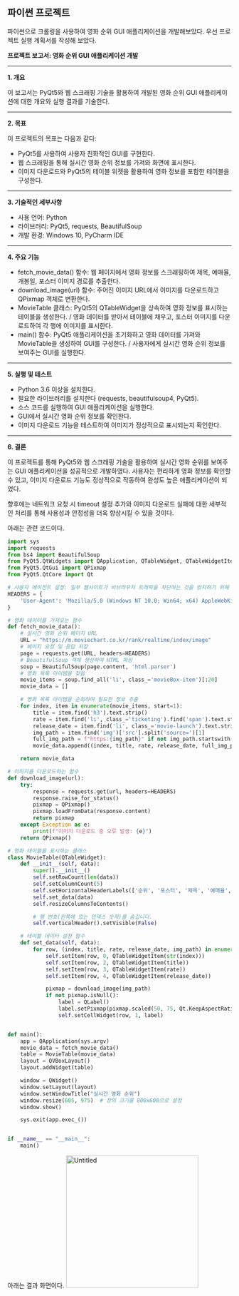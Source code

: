 ## 파이썬 프로젝트

파이썬으로 크롤링을 사용하여 영화 순위 GUI 애플리케이션을 개발해보았다. 우선 프로젝트 실행 계획서를 작성해 보았다.

**프로젝트 보고서: 영화 순위 GUI 애플리케이션 개발**

---

**1. 개요**

이 보고서는 PyQt5와 웹 스크래핑 기술을 활용하여 개발된 영화 순위 GUI 애플리케이션에 대한 개요와 실행 결과를 기술한다.

---

**2. 목표**

이 프로젝트의 목표는 다음과 같다:

- PyQt5를 사용하여 사용자 친화적인 GUI를 구현한다.
- 웹 스크래핑을 통해 실시간 영화 순위 정보를 가져와 화면에 표시한다.
- 이미지 다운로드와 PyQt5의 테이블 위젯을 활용하여 영화 정보를 포함한 테이블을 구성한다.

---

**3. 기술적인 세부사항**

- 사용 언어: Python
- 라이브러리: PyQt5, requests, BeautifulSoup
- 개발 환경: Windows 10, PyCharm IDE

---

**4. 주요 기능**
- fetch_movie_data() 함수: 웹 페이지에서 영화 정보를 스크래핑하여 제목, 예매율, 개봉일, 포스터 이미지 경로를 추출한다.
- download_image(url) 함수: 주어진 이미지 URL에서 이미지를 다운로드하고 QPixmap 객체로 변환한다.
- MovieTable 클래스: PyQt5의 QTableWidget을 상속하여 영화 정보를 표시하는 테이블을 생성한다. / 영화 데이터를 받아서 테이블에 채우고, 포스터 이미지를 다운로드하여 각 행에 이미지를 표시한다.
- main() 함수: PyQt5 애플리케이션을 초기화하고 영화 데이터를 가져와 MovieTable을 생성하여 GUI를 구성한다. / 사용자에게 실시간 영화 순위 정보를 보여주는 GUI를 실행한다.

---

**5. 실행 및 테스트**

- Python 3.6 이상을 설치한다.
- 필요한 라이브러리를 설치한다 (requests, beautifulsoup4, PyQt5).
- 소스 코드를 실행하여 GUI 애플리케이션을 실행한다.
- GUI에서 실시간 영화 순위 정보를 확인한다.
- 이미지 다운로드 기능을 테스트하여 이미지가 정상적으로 표시되는지 확인한다.

---

**6. 결론**

이 프로젝트를 통해 PyQt5와 웹 스크래핑 기술을 활용하여 실시간 영화 순위를 보여주는 GUI 애플리케이션을 성공적으로 개발하였다. 사용자는 편리하게 영화 정보를 확인할 수 있고, 이미지 다운로드 기능도 정상적으로 작동하여 완성도 높은 애플리케이션이 되었다.

향후에는 네트워크 요청 시 timeout 설정 추가와 이미지 다운로드 실패에 대한 세부적인 처리를 통해 사용성과 안정성을 더욱 향상시킬 수 있을 것이다.

아래는 관련 코드이다.
```Python
import sys
import requests
from bs4 import BeautifulSoup
from PyQt5.QtWidgets import QApplication, QTableWidget, QTableWidgetItem, QLabel, QVBoxLayout, QWidget
from PyQt5.QtGui import QPixmap
from PyQt5.QtCore import Qt

# 사용자 에이전트 설정: 일부 웹사이트가 비브라우저 트래픽을 차단하는 것을 방지하기 위해
HEADERS = {
    'User-Agent': 'Mozilla/5.0 (Windows NT 10.0; Win64; x64) AppleWebKit/537.36 (KHTML, like Gecko) Chrome/58.0.3029.110 Safari/537.3'
}

# 영화 데이터를 가져오는 함수
def fetch_movie_data():
    # 실시간 영화 순위 페이지 URL
    URL = "https://m.moviechart.co.kr/rank/realtime/index/image"
    # 페이지 요청 및 응답 저장
    page = requests.get(URL, headers=HEADERS)
    # BeautifulSoup 객체 생성하여 HTML 파싱
    soup = BeautifulSoup(page.content, 'html.parser')
    # 영화 목록 아이템을 찾음
    movie_items = soup.find_all('li', class_='movieBox-item')[:20]
    movie_data = []

    # 영화 목록 아이템을 순회하며 필요한 정보 추출
    for index, item in enumerate(movie_items, start=1):
        title = item.find('h3').text.strip()
        rate = item.find('li', class_='ticketing').find('span').text.strip()
        release_date = item.find('li', class_='movie-launch').text.strip().replace('개봉일 ', '')
        img_path = item.find('img')['src'].split('source=')[1]
        full_img_path = f"https:{img_path}" if not img_path.startswith('http') else img_path
        movie_data.append((index, title, rate, release_date, full_img_path))

    return movie_data

# 이미지를 다운로드하는 함수
def download_image(url):
    try:
        response = requests.get(url, headers=HEADERS)
        response.raise_for_status()
        pixmap = QPixmap()
        pixmap.loadFromData(response.content)
        return pixmap
    except Exception as e:
        print(f"이미지 다운로드 중 오류 발생: {e}")
    return QPixmap()

# 영화 테이블을 표시하는 클래스
class MovieTable(QTableWidget):
    def __init__(self, data):
        super().__init__()
        self.setRowCount(len(data))
        self.setColumnCount(5)
        self.setHorizontalHeaderLabels(['순위', '포스터', '제목', '예매율', '개봉일'])
        self.set_data(data)
        self.resizeColumnsToContents()

        # 행 번호(왼쪽에 있는 인덱스 숫자)를 숨깁니다.
        self.verticalHeader().setVisible(False)

    # 테이블 데이터 설정 함수
    def set_data(self, data):
        for row, (index, title, rate, release_date, img_path) in enumerate(data):
            self.setItem(row, 0, QTableWidgetItem(str(index)))
            self.setItem(row, 2, QTableWidgetItem(title))
            self.setItem(row, 3, QTableWidgetItem(rate))
            self.setItem(row, 4, QTableWidgetItem(release_date))

            pixmap = download_image(img_path)
            if not pixmap.isNull():
                label = QLabel()
                label.setPixmap(pixmap.scaled(50, 75, Qt.KeepAspectRatio))
                self.setCellWidget(row, 1, label)


def main():
    app = QApplication(sys.argv)
    movie_data = fetch_movie_data()
    table = MovieTable(movie_data)
    layout = QVBoxLayout()
    layout.addWidget(table)

    window = QWidget()
    window.setLayout(layout)
    window.setWindowTitle("실시간 영화 순위")
    window.resize(605, 975)  # 창의 크기를 800x600으로 설정
    window.show()

    sys.exit(app.exec_())


if __name__ == "__main__":
    main()
```
아래는 결과 화면이다.
<img width="297" alt="Untitled" src="https://github.com/dawoon1229/Python_project/assets/164113758/af17277b-3f40-43aa-bd16-75e888150463">
